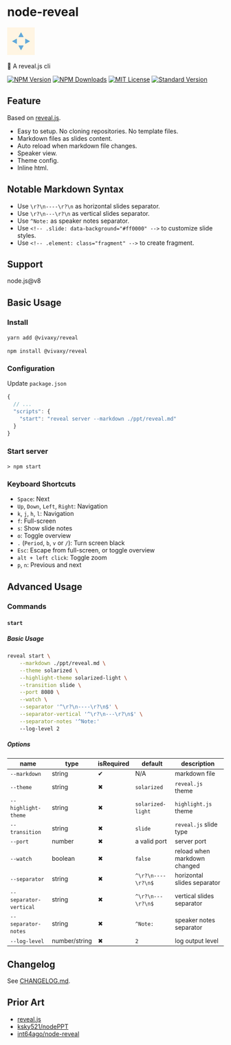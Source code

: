 # node-reveal

![node-reveal](./assets/icon/node-reveal.jpg)

🎁 A reveal.js cli

[![NPM Version][npm-version-image]][npm-url]
[![NPM Downloads][npm-downloads-image]][npm-url]
[![MIT License][license-image]][license-url]
[![Standard Version][standard-version-image]][standard-version-url]

## Feature

Based on [reveal.js](https://github.com/hakimel/reveal.js#markdown).

- Easy to setup. No cloning repositories. No template files.
- Markdown files as slides content.
- Auto reload when markdown file changes.
- Speaker view.
- Theme config.
- Inline html.

## Notable Markdown Syntax

- Use `\r?\n----\r?\n` as horizontal slides separator.
- Use `\r?\n---\r?\n` as vertical slides separator.
- Use `^Note:` as speaker notes separator.
- Use `<!-- .slide: data-background="#ff0000" -->` to customize slide styles.
- Use `<!-- .element: class="fragment" -->` to create fragment.

## Support

node.js@v8

## Basic Usage

### Install

`yarn add @vivaxy/reveal`

`npm install @vivaxy/reveal`

### Configuration

Update `package.json`

```js
{
  // ...
  "scripts": {
    "start": "reveal server --markdown ./ppt/reveal.md"
  }
}
```

### Start server

`> npm start`

### Keyboard Shortcuts

- `Space`: Next
- `Up`, `Down`, `Left`, `Right`: Navigation
- `k`, `j`, `h`, `l`: Navigation
- `f`: Full-screen
- `s`: Show slide notes
- `o`: Toggle overview
- `.` (`Period`, `b`, `v` or `/`): Turn screen black
- `Esc`: Escape from full-screen, or toggle overview
- `alt + left click`: Toggle zoom
- `p`, `n`: Previous and next

## Advanced Usage

### Commands

#### `start`

##### Basic Usage

```sh
reveal start \
    --markdown ./ppt/reveal.md \
    --theme solarized \
    --highlight-theme solarized-light \
    --transition slide \
    --port 8080 \
    --watch \
    --separator '^\r?\n----\r?\n$' \
    --separator-vertical '^\r?\n---\r?\n$' \
    --separator-notes '^Note:'
    --log-level 2
```

##### Options

| name                      | type          | isRequired    | default               | description                   |
| ---                       | ---           | ---           | ---                   | ---                           |
| `--markdown`              | string        | ✔             | N/A                   | markdown file                 |
| `--theme`                 | string        | ✖             | `solarized`           | `reveal.js` theme             |
| `--highlight-theme`       | string        | ✖             | `solarized-light`     | `highlight.js` theme          |
| `--transition`            | string        | ✖             | `slide`               | `reveal.js` slide type        |
| `--port`                  | number        | ✖             | a valid port          | server port                   |
| `--watch`                 | boolean       | ✖             | `false`               | reload when markdown changed  |
| `--separator`             | string        | ✖             | `^\r?\n----\r?\n$`    | horizontal slides separator   |
| `--separator-vertical`    | string        | ✖             | `^\r?\n---\r?\n$`     | vertical slides separator     |
| `--separator-notes`       | string        | ✖             | `^Note:`              | speaker notes separator       |
| `--log-level`             | number/string | ✖             | `2`                   | log output level              |

## Changelog

See [CHANGELOG.md](CHANGELOG.md).

## Prior Art

- [reveal.js](https://github.com/hakimel/reveal.js)
- [ksky521/nodePPT](https://github.com/ksky521/nodePPT)
- [int64ago/node-reveal](https://github.com/int64ago/node-reveal)

[npm-version-image]: http://img.shields.io/npm/v/@vivaxy/reveal.svg?style=flat-square
[npm-url]: https://www.npmjs.com/package/@vivaxy/reveal
[npm-downloads-image]: https://img.shields.io/npm/dt/@vivaxy/reveal.svg?style=flat-square
[license-image]: https://img.shields.io/npm/l/@vivaxy/reveal.svg?style=flat-square
[license-url]: LICENSE
[standard-version-image]: https://img.shields.io/badge/release-standard%20version-brightgreen.svg?style=flat-square
[standard-version-url]: https://github.com/conventional-changelog/standard-version
